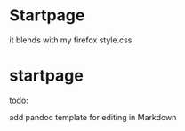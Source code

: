# Startpage

it blends with my firefox style.css

# startpage

todo:

add pandoc template for editing in Markdown
